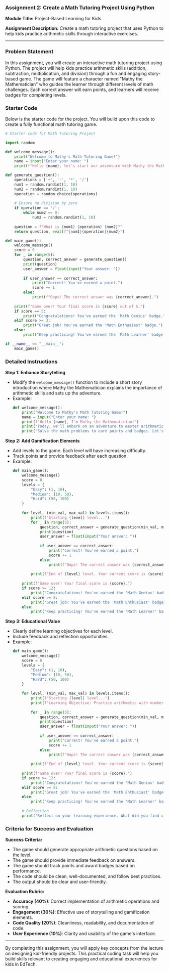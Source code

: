 ### Assignment 2: Create a Math Tutoring Project Using Python

**Module Title:** Project-Based Learning for Kids

**Assignment Description:** Create a math tutoring project that uses Python to help kids practice arithmetic skills through interactive exercises.

---

### Problem Statement

In this assignment, you will create an interactive math tutoring project using Python. The project will help kids practice arithmetic skills (addition, subtraction, multiplication, and division) through a fun and engaging story-based game. The game will feature a character named "Mathy the Mathematician" who guides the learner through different levels of math challenges. Each correct answer will earn points, and learners will receive badges for completing levels.

### Starter Code

Below is the starter code for the project. You will build upon this code to create a fully functional math tutoring game.

```python
# Starter code for Math Tutoring Project

import random

def welcome_message():
    print("Welcome to Mathy's Math Tutoring Game!")
    name = input("Enter your name: ")
    print(f"Hello {name}, let's start our adventure with Mathy the Mathematician!")

def generate_question():
    operations = ['+', '-', '*', '/']
    num1 = random.randint(1, 10)
    num2 = random.randint(1, 10)
    operation = random.choice(operations)
    
    # Ensure no division by zero
    if operation == '/':
        while num2 == 0:
            num2 = random.randint(1, 10)
    
    question = f"What is {num1} {operation} {num2}?"
    return question, eval(f"{num1}{operation}{num2}")

def main_game():
    welcome_message()
    score = 0
    for _ in range(5):
        question, correct_answer = generate_question()
        print(question)
        user_answer = float(input("Your answer: "))
        
        if user_answer == correct_answer:
            print("Correct! You've earned a point.")
            score += 1
        else:
            print(f"Oops! The correct answer was {correct_answer}.")
    
    print(f"Game over! Your final score is {score} out of 5.")
    if score == 5:
        print("Congratulations! You've earned the 'Math Genius' badge.")
    elif score >= 3:
        print("Great job! You've earned the 'Math Enthusiast' badge.")
    else:
        print("Keep practicing! You've earned the 'Math Learner' badge.")

if __name__ == "__main__":
    main_game()
```

### Detailed Instructions

**Step 1: Enhance Storytelling**

- Modify the `welcome_message()` function to include a short story introduction where Mathy the Mathematician explains the importance of arithmetic skills and sets up the adventure.
- Example:
  ```python
  def welcome_message():
      print("Welcome to Mathy's Math Tutoring Game!")
      name = input("Enter your name: ")
      print(f"Hello {name}, I'm Mathy the Mathematician!")
      print("Today, we'll embark on an adventure to master arithmetic skills.")
      print("Solve the math problems to earn points and badges. Let's get started!")
  ```

**Step 2: Add Gamification Elements**

- Add levels to the game. Each level will have increasing difficulty.
- Track points and provide feedback after each question.
- Example:
  ```python
  def main_game():
      welcome_message()
      score = 0
      levels = {
          "Easy": (1, 10),
          "Medium": (10, 50),
          "Hard": (50, 100)
      }
      
      for level, (min_val, max_val) in levels.items():
          print(f"Starting {level} level...")
          for _ in range(5):
              question, correct_answer = generate_question(min_val, max_val)
              print(question)
              user_answer = float(input("Your answer: "))
              
              if user_answer == correct_answer:
                  print("Correct! You've earned a point.")
                  score += 1
              else:
                  print(f"Oops! The correct answer was {correct_answer}.")
          
          print(f"End of {level} level. Your current score is {score}.")
      
      print(f"Game over! Your final score is {score}.")
      if score >= 12:
          print("Congratulations! You've earned the 'Math Genius' badge.")
      elif score >= 8:
          print("Great job! You've earned the 'Math Enthusiast' badge.")
      else:
          print("Keep practicing! You've earned the 'Math Learner' badge.")
  ```

**Step 3: Educational Value**

- Clearly define learning objectives for each level.
- Include feedback and reflection opportunities.
- Example:
  ```python
  def main_game():
      welcome_message()
      score = 0
      levels = {
          "Easy": (1, 10),
          "Medium": (10, 50),
          "Hard": (50, 100)
      }
      
      for level, (min_val, max_val) in levels.items():
          print(f"Starting {level} level...")
          print(f"Learning Objective: Practice arithmetic with numbers between {min_val} and {max_val}.")
          
          for _ in range(5):
              question, correct_answer = generate_question(min_val, max_val)
              print(question)
              user_answer = float(input("Your answer: "))
              
              if user_answer == correct_answer:
                  print("Correct! You've earned a point.")
                  score += 1
              else:
                  print(f"Oops! The correct answer was {correct_answer}.")
          
          print(f"End of {level} level. Your current score is {score}.")
      
      print(f"Game over! Your final score is {score}.")
      if score >= 12:
          print("Congratulations! You've earned the 'Math Genius' badge.")
      elif score >= 8:
          print("Great job! You've earned the 'Math Enthusiast' badge.")
      else:
          print("Keep practicing! You've earned the 'Math Learner' badge.")
      
      # Reflection
      print("Reflect on your learning experience. What did you find challenging? What did you enjoy?")
  ```

### Criteria for Success and Evaluation

**Success Criteria:**
- The game should generate appropriate arithmetic questions based on the level.
- The game should provide immediate feedback on answers.
- The game should track points and award badges based on performance.
- The code should be clean, well-documented, and follow best practices.
- The output should be clear and user-friendly.

**Evaluation Rubric:**
- **Accuracy (40%)**: Correct implementation of arithmetic operations and scoring.
- **Engagement (30%)**: Effective use of storytelling and gamification elements.
- **Code Quality (20%)**: Cleanliness, readability, and documentation of code.
- **User Experience (10%)**: Clarity and usability of the game's interface.

---

By completing this assignment, you will apply key concepts from the lecture on designing kid-friendly projects. This practical coding task will help you build skills relevant to creating engaging and educational experiences for kids in EdTech.